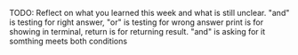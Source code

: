 TODO: Reflect on what you learned this week and what is still unclear.
"and" is testing for right answer, "or" is testing for wrong answer
print is for showing in terminal, return is for returning result.
"and" is asking for it somthing meets both conditions